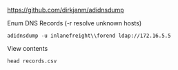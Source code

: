 

https://github.com/dirkjanm/adidnsdump

Enum DNS Records (-r resolve unknown hosts)
```shell-session
adidnsdump -u inlanefreight\\forend ldap://172.16.5.5
```

View contents
```shell-session
head records.csv
```
